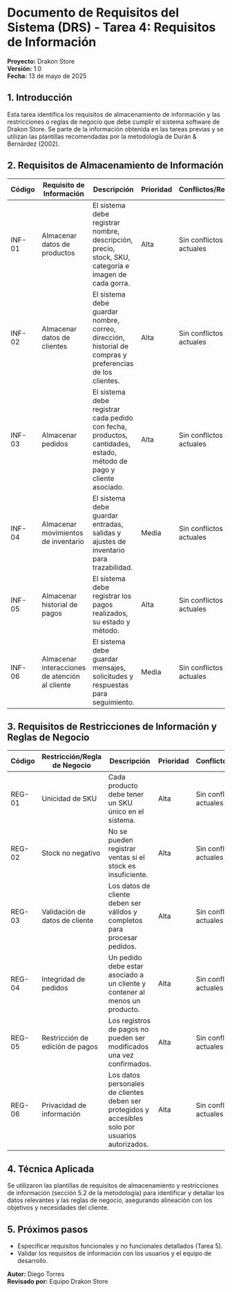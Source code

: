 # Documento de Requisitos del Sistema (DRS) - Tarea 4: Requisitos de Información

**Proyecto:** Drakon Store  
**Versión:** 1.0  
**Fecha:** 13 de mayo de 2025

## 1. Introducción

Esta tarea identifica los requisitos de almacenamiento de información y las restricciones o reglas de negocio que debe cumplir el sistema software de Drakon Store. Se parte de la información obtenida en las tareas previas y se utilizan las plantillas recomendadas por la metodología de Durán & Bernárdez (2002).

## 2. Requisitos de Almacenamiento de Información

| **Código** | **Requisito de Información** | **Descripción** | **Prioridad** | **Conflictos/Revisión** |
|------------|------------------------------|-----------------|---------------|------------------------|
| INF-01 | Almacenar datos de productos | El sistema debe registrar nombre, descripción, precio, stock, SKU, categoría e imagen de cada gorra. | Alta | Sin conflictos actuales |
| INF-02 | Almacenar datos de clientes | El sistema debe guardar nombre, correo, dirección, historial de compras y preferencias de los clientes. | Alta | Sin conflictos actuales |
| INF-03 | Almacenar pedidos | El sistema debe registrar cada pedido con fecha, productos, cantidades, estado, método de pago y cliente asociado. | Alta | Sin conflictos actuales |
| INF-04 | Almacenar movimientos de inventario | El sistema debe guardar entradas, salidas y ajustes de inventario para trazabilidad. | Media | Sin conflictos actuales |
| INF-05 | Almacenar historial de pagos | El sistema debe registrar los pagos realizados, su estado y método. | Alta | Sin conflictos actuales |
| INF-06 | Almacenar interacciones de atención al cliente | El sistema debe guardar mensajes, solicitudes y respuestas para seguimiento. | Media | Sin conflictos actuales |

## 3. Requisitos de Restricciones de Información y Reglas de Negocio

| **Código** | **Restricción/Regla de Negocio** | **Descripción** | **Prioridad** | **Conflictos/Revisión** |
|------------|----------------------------------|-----------------|---------------|------------------------|
| REG-01 | Unicidad de SKU | Cada producto debe tener un SKU único en el sistema. | Alta | Sin conflictos actuales |
| REG-02 | Stock no negativo | No se pueden registrar ventas si el stock es insuficiente. | Alta | Sin conflictos actuales |
| REG-03 | Validación de datos de cliente | Los datos de cliente deben ser válidos y completos para procesar pedidos. | Alta | Sin conflictos actuales |
| REG-04 | Integridad de pedidos | Un pedido debe estar asociado a un cliente y contener al menos un producto. | Alta | Sin conflictos actuales |
| REG-05 | Restricción de edición de pagos | Los registros de pagos no pueden ser modificados una vez confirmados. | Alta | Sin conflictos actuales |
| REG-06 | Privacidad de información | Los datos personales de clientes deben ser protegidos y accesibles solo por usuarios autorizados. | Alta | Sin conflictos actuales |

## 4. Técnica Aplicada

Se utilizaron las plantillas de requisitos de almacenamiento y restricciones de información (sección 5.2 de la metodología) para identificar y detallar los datos relevantes y las reglas de negocio, asegurando alineación con los objetivos y necesidades del cliente.

## 5. Próximos pasos

* Especificar requisitos funcionales y no funcionales detallados (Tarea 5).
* Validar los requisitos de información con los usuarios y el equipo de desarrollo.

**Autor:** Diego Torres  
**Revisado por:** Equipo Drakon Store
